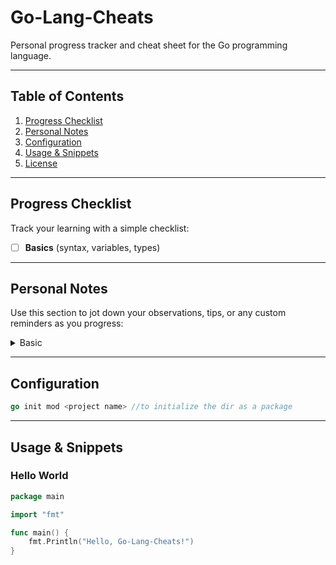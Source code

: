 # Go-Lang-Cheats

Personal progress tracker and cheat sheet for the Go programming language.

---

## Table of Contents

1. [Progress Checklist](#progress-checklist)
2. [Personal Notes](#personal-notes)
3. [Configuration](#configuration)
4. [Usage & Snippets](#usage--snippets)
5. [License](#license)

---

## Progress Checklist

Track your learning with a simple checklist:

- [ ] **Basics** (syntax, variables, types)

---

## Personal Notes

Use this section to jot down your observations, tips, or any custom reminders as you progress:

<details>
<summary>Basic</summary>

- fmt is formatter  
- println auto-creates the new line  
- printf for using with vars  
- <code>:=</code> sugar syntax can be used for assigning vars directly (but not const)  
- defining int types explicitly for robust code
- the data type should be in same format when performing any  

</details>

---

## Configuration

```go
go init mod <project name> //to initialize the dir as a package
```

---

## Usage & Snippets

### Hello World

```go
package main

import "fmt"

func main() {
    fmt.Println("Hello, Go-Lang-Cheats!")
}

